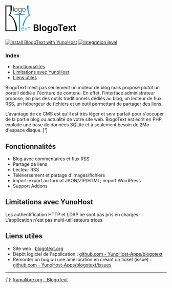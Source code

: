 # <img src="/images/blogotext_logo.png" width="80px" alt="logo de BlogoText"> BlogoText

[![Install BlogoText with YunoHost](https://install-app.yunohost.org/install-with-yunohost.png)](https://install-app.yunohost.org/?app=blogotext) [![Integration level](https://dash.yunohost.org/integration/blogotext.svg)](https://dash.yunohost.org/appci/app/blogotext)

### Index

- [Fonctionnalités](fonctionnalites)
- [Limitations avec YunoHost](#limitations-avec-yunohost)
- [Liens utiles](#liens-utiles)

BlogoText n'est pas seulement un moteur de blog mais propose plutôt un portail dédié à l'écriture de contenu. En effet, l'interface administrateur propose, en plus des outils traditionnels dédiés au blog, un lecteur de flux RSS, un hébergeur de fichiers et un outil permettant de partager des liens.

L'avantage de ce CMS est qu'il est très léger et sera parfait pour s'occuper de la partie blog ou actualité de votre site web. BlogoText est écrit en PHP, exploite une base de données SQLite et à seulement besoin de 2Mo d'espace disque. [¹]

## Fonctionnalités

  + Blog avec commentaires et flux RSS
  + Partage de liens
  + Lecteur RSS
  + Téléversement et partage d'images/fichiers
  + import-export au format JSON/ZIP/HTML; import WordPress
  + Support Addons

## Limitations avec YunoHost

Les authentification HTTP et LDAP ne sont pas pris en charges. L'application n'est pas multi-utilisateurs⋅trices.

## Liens utiles

  + Site web : [blogotext.org](https://blogotext.org)
  + Dépôt logiciel de l'application : [github.com - YunoHost-Apps/blogotext](https://github.com/YunoHost-Apps/blogotext_ynh)
  + Remonter un bug ou une amélioration en créant un ticket (issue) : [github.com - YunoHost-Apps/blogotext/issues](https://github.com/YunoHost-Apps/blogotext_ynh/issues)

------

[¹]: [framalibre.org - BlogoText](https://framalibre.org/content/blogotext)
